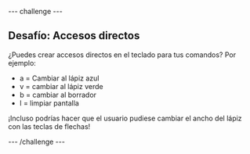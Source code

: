 --- challenge ---
## Desafío: Accesos directos
¿Puedes crear accesos directos en el teclado para tus comandos? Por ejemplo:

+ a = Cambiar al lápiz azul
+ v = cambiar al lápiz verde
+ b = cambiar al borrador
+ l = limpiar pantalla

¡Incluso podrías hacer que el usuario pudiese cambiar el ancho del lápiz con las teclas de flechas!




--- /challenge ---